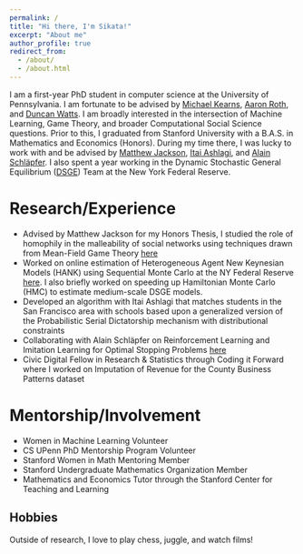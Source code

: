 ```yaml
---
permalink: /
title: "Hi there, I'm Sikata!"
excerpt: "About me"
author_profile: true
redirect_from: 
  - /about/
  - /about.html
---
```


I am a first-year PhD student in computer science at the University of Pennsylvania. I am fortunate to be advised by [Michael Kearns](https://www.cis.upenn.edu/~mkearns/), [Aaron Roth](https://www.cis.upenn.edu/~aaroth/), and [Duncan Watts](https://www.asc.upenn.edu/people/faculty/duncan-j-watts-phd). I am broadly interested in the intersection of Machine Learning, Game Theory, and broader Computational Social Science questions. Prior to this, I graduated from Stanford University with a B.A.S. in Mathematics and Economics (Honors). During my time there, I was lucky to work with and be advised by [Matthew Jackson](http://web.stanford.edu/~jacksonm/), [Itai Ashlagi](https://web.stanford.edu/~iashlagi/), and [Alain Schläpfer](https://sites.google.com/site/alainschlaepfer). I also spent a year working in the Dynamic Stochastic General Equilibrium ([DSGE](https://www.newyorkfed.org/research/policy/dsge#/overview)) Team at the New York Federal Reserve. 

Research/Experience
======
- Advised by Matthew Jackson for my Honors Thesis, I studied the role of homophily in the malleability of social networks using techniques drawn from Mean-Field Game Theory [here](chrome-extension://efaidnbmnnnibpcajpcglclefindmkaj/https://stacks.stanford.edu/file/druid:tc454jm3013/HonorsThesisFinal_SikataSengupta.pdf)
- Worked on online estimation of Heterogeneous Agent New Keynesian Models (HANK) using Sequential Monte Carlo at the NY Federal Reserve [here](chrome-extension://efaidnbmnnnibpcajpcglclefindmkaj/https://www.newyorkfed.org/medialibrary/media/research/staff_reports/sr1071.pdf?sc_lang=en). I also briefly worked on speeding up Hamiltonian Monte Carlo (HMC) to estimate medium-scale DSGE models.
- Developed an algorithm with Itai Ashlagi that matches students in the San Francisco area with schools based upon a generalized version of the Probabilistic Serial Dictatorship mechanism with distributional constraints
- Collaborating with Alain Schläpfer on Reinforcement Learning and Imitation Learning for Optimal Stopping Problems [here](https://github.com/psamathe50/SecretaryProblem_ImitationLearning/blob/main/Secretary_Problem_ArXiv_Final%20(1).pdf)
- Civic Digital Fellow in Research & Statistics through Coding it Forward where I worked on Imputation of Revenue for the County Business Patterns dataset

Mentorship/Involvement
======
- Women in Machine Learning Volunteer
- CS UPenn PhD Mentorship Program Volunteer 
- Stanford Women in Math Mentoring Member
- Stanford Undergraduate Mathematics Organization Member
- Mathematics and Economics Tutor through the Stanford Center for Teaching and Learning

Hobbies
------
Outside of research, I love to play chess, juggle, and watch films! 



